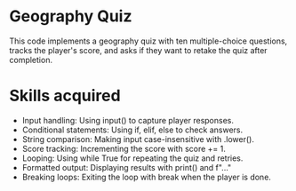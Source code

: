 # Geography Quiz

This code implements a geography quiz with ten multiple-choice questions, tracks the player's score, and asks if they want to retake the quiz after completion.

# Skills acquired 

* Input handling: Using input() to capture player responses.
* Conditional statements: Using if, elif, else to check answers.
* String comparison: Making input case-insensitive with .lower().
* Score tracking: Incrementing the score with score += 1.
* Looping: Using while True for repeating the quiz and retries.
* Formatted output: Displaying results with print() and f"..."
* Breaking loops: Exiting the loop with break when the player is done.

